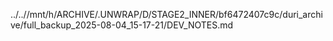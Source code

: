 ../..//mnt/h/ARCHIVE/.UNWRAP/D/STAGE2_INNER/bf6472407c9c/duri_archive/full_backup_2025-08-04_15-17-21/DEV_NOTES.md